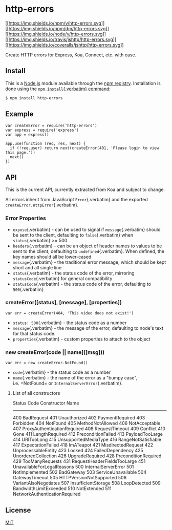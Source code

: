# http-errors

[\[\[<https://img.shields.io/npm/v/http-errors.svg>](https://npmjs.org/package/http-errors)\]\]
[\[\[<https://img.shields.io/npm/dm/http-errors.svg>](https://npmjs.org/package/http-errors)\]\]
[\[\[<https://img.shields.io/node/v/http-errors.svg>](https://nodejs.org/en/download/)\]\]
[\[\[<https://img.shields.io/travis/jshttp/http-errors.svg>](https://travis-ci.org/jshttp/http-errors)\]\]
[\[\[<https://img.shields.io/coveralls/jshttp/http-errors.svg>](https://coveralls.io/r/jshttp/http-errors)\]\]

Create HTTP errors for Express, Koa, Connect, etc. with ease.

## Install

This is a [Node.js](https://nodejs.org/en/) module available through the
[npm registry](https://www.npmjs.com/). Installation is done using the
[`npm install`{.verbatim}
command](https://docs.npmjs.com/getting-started/installing-npm-packages-locally):

``` {.bash org-language="sh"}
$ npm install http-errors
```

## Example

``` {.javascript org-language="js"}
var createError = require('http-errors')
var express = require('express')
var app = express()

app.use(function (req, res, next) {
  if (!req.user) return next(createError(401, 'Please login to view this page.'))
  next()
})
```

## API

This is the current API, currently extracted from Koa and subject to
change.

All errors inherit from JavaScript `Error`{.verbatim} and the exported
`createError.HttpError`{.verbatim}.

### Error Properties

- `expose`{.verbatim} - can be used to signal if `message`{.verbatim}
  should be sent to the client, defaulting to `false`{.verbatim} when
  `status`{.verbatim} \>= 500
- `headers`{.verbatim} - can be an object of header names to values to
  be sent to the client, defaulting to `undefined`{.verbatim}. When
  defined, the key names should all be lower-cased
- `message`{.verbatim} - the traditional error message, which should be
  kept short and all single line
- `status`{.verbatim} - the status code of the error, mirroring
  `statusCode`{.verbatim} for general compatibility
- `statusCode`{.verbatim} - the status code of the error, defaulting to
  `500`{.verbatim}

### createError(\[status\], \[message\], \[properties\])

<!-- eslint-disable no-undef, no-unused-vars -->

``` {.javascript org-language="js"}
var err = createError(404, 'This video does not exist!')
```

- `status: 500`{.verbatim} - the status code as a number
- `message`{.verbatim} - the message of the error, defaulting to node\'s
  text for that status code.
- `properties`{.verbatim} - custom properties to attach to the object

### new createError\[code \|\| name\](\[msg\]))

<!-- eslint-disable no-undef, no-unused-vars -->

``` {.javascript org-language="js"}
var err = new createError.NotFound()
```

- `code`{.verbatim} - the status code as a number
- `name`{.verbatim} - the name of the error as a \"bumpy case\",
  i.e. =NotFound= or `InternalServerError`{.verbatim}.

1.  List of all constructors

      Status Code   Constructor Name
      ------------- -------------------------------
      400           BadRequest
      401           Unauthorized
      402           PaymentRequired
      403           Forbidden
      404           NotFound
      405           MethodNotAllowed
      406           NotAcceptable
      407           ProxyAuthenticationRequired
      408           RequestTimeout
      409           Conflict
      410           Gone
      411           LengthRequired
      412           PreconditionFailed
      413           PayloadTooLarge
      414           URITooLong
      415           UnsupportedMediaType
      416           RangeNotSatisfiable
      417           ExpectationFailed
      418           ImATeapot
      421           MisdirectedRequest
      422           UnprocessableEntity
      423           Locked
      424           FailedDependency
      425           UnorderedCollection
      426           UpgradeRequired
      428           PreconditionRequired
      429           TooManyRequests
      431           RequestHeaderFieldsTooLarge
      451           UnavailableForLegalReasons
      500           InternalServerError
      501           NotImplemented
      502           BadGateway
      503           ServiceUnavailable
      504           GatewayTimeout
      505           HTTPVersionNotSupported
      506           VariantAlsoNegotiates
      507           InsufficientStorage
      508           LoopDetected
      509           BandwidthLimitExceeded
      510           NotExtended
      511           NetworkAuthenticationRequired

## License

[MIT](LICENSE)
